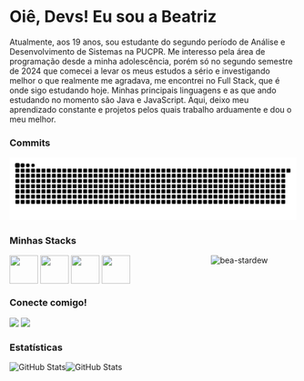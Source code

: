 <h1> Oiê, Devs! Eu sou a Beatriz</h1>

Atualmente, aos 19 anos, sou estudante do segundo período de Análise e Desenvolvimento de Sistemas na PUCPR. Me interesso pela área de programação desde a minha adolescência, porém só no segundo semestre de 2024 que comecei a levar os meus estudos a sério e investigando melhor o que realmente me agradava, me encontrei no Full Stack, que é onde sigo estudando hoje. Minhas principais linguagens e as que ando estudando no momento são Java e JavaScript. Aqui, deixo meu aprendizado constante e projetos pelos quais trabalho arduamente e dou o meu melhor.

### Commits
<div>
  <picture>
  <source media="(prefers-color-scheme: dark)" srcset="https://raw.githubusercontent.com/beatlls/beatlls/output/github-contribution-grid-snake-dark.svg">
  <source media="(prefers-color-scheme: light)" srcset="https://raw.githubusercontent.com/beatlls/beatlls/output/github-contribution-grid-snake.svg">
  <img alt="github contribution grid snake animation" src="https://raw.githubusercontent.com/beatlls/beatlls/output/github-contribution-grid-snake.svg">
</picture>
</div>

### Minhas Stacks
<div>
  <img align="center" height="50" width="50" src="https://cdn.jsdelivr.net/gh/devicons/devicon@latest/icons/java/java-original.svg" />
  <img align="center" height="50" width="50" src="https://cdn.jsdelivr.net/gh/devicons/devicon@latest/icons/javascript/javascript-plain.svg" />
  <img align="center" height="50" width="50" src="https://cdn.jsdelivr.net/gh/devicons/devicon@latest/icons/css3/css3-original.svg" />
  <img align="center" height="50" width="50" src="https://cdn.jsdelivr.net/gh/devicons/devicon@latest/icons/nodejs/nodejs-original-wordmark.svg" />
  <img align="right" height="150" width="150" alt="bea-stardew" src="https://cdn.discordapp.com/attachments/954471550155907095/1394804656269426839/Design_sem_nome.gif?ex=68782490&is=6876d310&hm=c69f99b4ca167f1700f8bda130250cf4f477d213652239722d32a8373eaf501e&"/>
</div>

### Conecte comigo!
<div>
  <a href = "mailto:biawandekoken905@gmail.com"><img src="https://img.shields.io/badge/-Gmail-%23333?style=for-the-badge&logo=gmail&logoColor=pink" target="_blank"></a>
  <a href="https://www.linkedin.com/in/beatlls" target="_blank"><img src="https://img.shields.io/badge/-LinkedIn-%230077B5?style=for-the-badge&logo=linkedin&logoColor=white" target="_blank"></a> 
</div>

### Estatísticas
<img
      align="left"
      alt="GitHub Stats"
      height="200"
      src="https://github-readme-stats.vercel.app/api?username=beatlls&show_icons=true&theme=dracula&include_all_commits=true&locale=pt-br"
  />
<img
      align="left"
      alt="GitHub Stats"
      height="200"
      src="https://github-readme-stats.vercel.app/api/top-langs/?username=beatlls&theme=dracula&locale=pt-br&layout-compact"
  />
